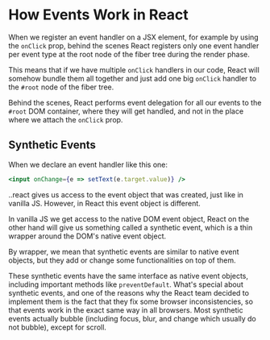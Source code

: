 # How Events Work in React

When we register an event handler on a JSX element, for example by using the `onClick` prop, behind the scenes React registers only one event handler per event type at the root node of the fiber tree during the render phase.

This means that if we have multiple `onClick` handlers in our code, React will somehow bundle them all together and just add one big `onClick` handler to the `#root` node of the fiber tree.

Behind the scenes, React performs event delegation for all our events to the `#root` DOM container, where they will get handled, and not in the place where we attach the `onClick` prop.

## Synthetic Events

When we declare an event handler like this one:

```jsx
<input onChange={e => setText(e.target.value)} />
```

..react gives us access to the event object that was created, just like in vanilla JS. However, in React this event object is different.

In vanilla JS we get access to the native DOM event object, React on the other hand will give us something called a synthetic event, which is a thin wrapper around the DOM's native event object.

By wrapper, we mean that synthetic events are similar to native event objects, but they add or change some functionalities on top of them.

These synthetic events have the same interface as native event objects, including important methods like `preventDefault`. What's special about synthetic events, and one of the reasons why the React team decided to implement them is the fact that they fix some browser inconsistencies, so that events work in the exact same way in all browsers. Most synthetic events actually bubble (including focus, blur, and change which usually do not bubble), except for scroll.
